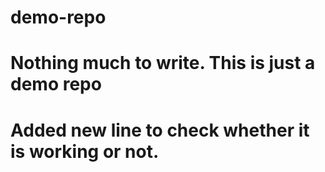 # demo-repo

# Nothing much to write. This is just a demo repo

# Added new line to check whether it is working or not.